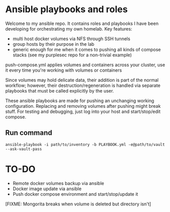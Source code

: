 # Ansible playbooks and roles
Welcome to my ansible repo. It contains roles and playbooks I have been developing for orchestrating my own homelab.
Key features:
 - multi host docker volumes via NFS through SSH tunnels
 - group hosts by their purpose in the lab
 - generic enough for me when it comes to pushing all kinds of compose stacks (see my purplesec repo for a non-trivial example)

push-compose.yml applies volumes and containers across your cluster, use it every time you're working with volumes or containers

Since volumes may hold delicate data, their addition is part of the normal workflow; however, their destruction/regeneration is handled via separate playbooks that must be called explicitly by the user.

These ansible playbooks are made for pushing an unchanging working configuration. Replacing and removing volumes after pushing might break stuff.
For testing and debugging, just log into your host and start/stop/edit compose.

## Run command
```
ansible-playbook -i path/to/inventory -b PLAYBOOK.yml -e@path/to/vault --ask-vault-pass
```

# TO-DO
- Remote docker volumes backup via ansible
- Docker image update via ansible
- Push docker compose environment and start/stop/update it

[FIXME: Mongorita breaks when volume is deleted but directory isn't]
